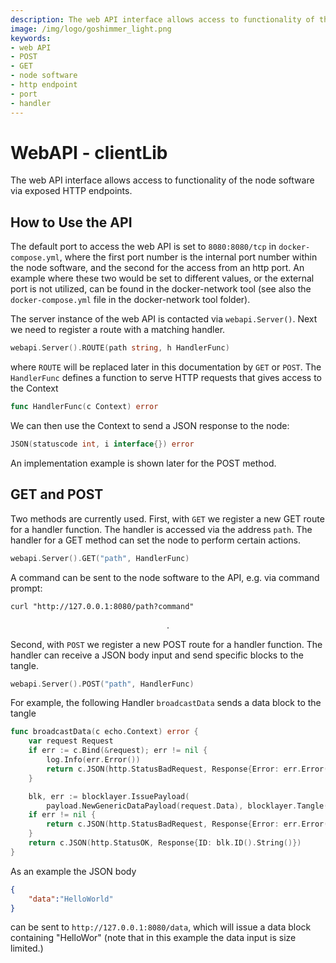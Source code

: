 ```yaml
---
description: The web API interface allows access to functionality of the node software via exposed HTTP endpoints.
image: /img/logo/goshimmer_light.png
keywords:
- web API
- POST
- GET
- node software
- http endpoint
- port 
- handler
---
```

# WebAPI - clientLib

The web API interface allows access to functionality of the node software via exposed HTTP endpoints.

## How to Use the API 

The default port to access the web API is set to `8080:8080/tcp` in `docker-compose.yml`, where the first port number is the internal port number within the node software, and the second for the access from an http port. An example where these two would be set to different values, or the external port is not utilized, can be found in the docker-network tool (see also the `docker-compose.yml` file in the docker-network tool folder).

The server instance of the web API is contacted via `webapi.Server()`. Next we need to register a route with a matching handler.

```go
webapi.Server().ROUTE(path string, h HandlerFunc)
```
where `ROUTE` will be replaced later in this documentation by `GET` or `POST`. The `HandlerFunc` defines a function to serve HTTP requests that gives access to the Context

```go
func HandlerFunc(c Context) error
```
We can then use the Context to send a JSON response to the node: 
```go
JSON(statuscode int, i interface{}) error
```
An implementation example is shown later for the POST method.

## GET and POST 

Two methods are currently used. First, with `GET` we register a new GET route for a handler function. The handler is accessed via the address `path`. The handler for a GET method can set the node to perform certain actions.
```go
webapi.Server().GET("path", HandlerFunc)
```
A command can be sent to the node software to the API, e.g. via command prompt: 

```shell
curl "http://127.0.0.1:8080/path?command"
```

$$ . $$

Second, with `POST` we register a new POST route for a handler function. The handler can receive a JSON body input and send specific blocks to the tangle.
```go
webapi.Server().POST("path", HandlerFunc)
```	

For example, the following Handler `broadcastData` sends a data block to the tangle
```go
func broadcastData(c echo.Context) error {
	var request Request
	if err := c.Bind(&request); err != nil {
		log.Info(err.Error())
		return c.JSON(http.StatusBadRequest, Response{Error: err.Error()})
	}

	blk, err := blocklayer.IssuePayload(
		payload.NewGenericDataPayload(request.Data), blocklayer.Tangle())
	if err != nil {
		return c.JSON(http.StatusBadRequest, Response{Error: err.Error()})
	}
	return c.JSON(http.StatusOK, Response{ID: blk.ID().String()})
}
```
As an example the JSON body   
```json
{
	"data":"HelloWorld"
}
```
can be sent to `http://127.0.0.1:8080/data`, which will issue a data block containing "HelloWor" (note that in this  example the data input is size limited.)
 

